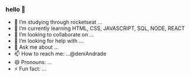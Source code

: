 ### hello 👋



- 🔭 I’m studying through rocketseat ...
- 🌱 I’m currently learning HTML, CSS, JAVASCRIPT, SQL, NODE,  REACT
- 👯 I’m looking to collaborate on ...
- 🤔 I’m looking for help with ...
- 💬 Ask me about ...
- 📫 How to reach me: ...@deniAndrade
- 😄 Pronouns: ...
- ⚡ Fun fact: ...

